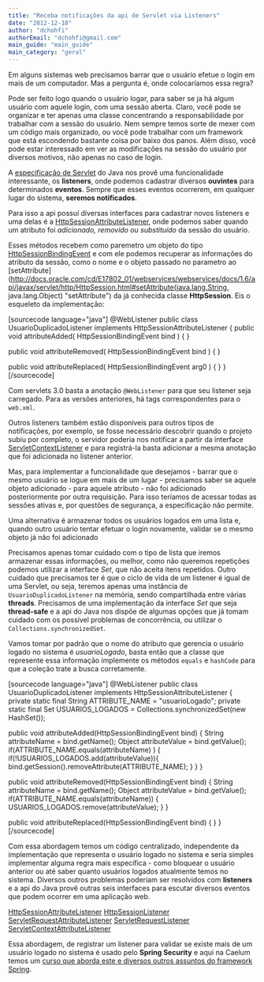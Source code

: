 ```yaml
---
title: "Receba notificações da api de Servlet via Listeners"
date: "2012-12-18"
author: "dchohfi"
authorEmail: "dchohfi@gmail.com"
main_guide: "main_guide"
main_category: "geral"
---
```


Em alguns sistemas web precisamos barrar que o usuário efetue o login em mais de um computador. Mas a pergunta é, onde colocaríamos essa regra?

Pode ser feito logo quando o usuário logar, para saber se ja há algum usuário com aquele login, com uma sessão aberta. Claro, você pode se organizar e ter apenas uma classe concentrando a responsabilidade por trabalhar com a sessão do usuário. Nem sempre temos sorte de mexer com um código mais organizado, ou você pode trabalhar com um framework que está escondendo bastante coisa por baixo dos panos. Além disso, você pode estar interessado em ver as modificações na sessão do usuário por diversos motivos, não apenas no caso de login.

A [especificação de Servlet](http://jcp.org/aboutJava/communityprocess/final/jsr315/index.html "especifiçacão") do Java nos provê uma funcionalidade interessante, os **listeners**, onde podemos cadastrar diversos **ouvintes** para determinados **eventos**. Sempre que esses eventos ocorrerem, em qualquer lugar do sistema, **seremos notificados**.

Para isso a api possuí diversas interfaces para cadastrar novos listeners e uma delas é a [HttpSessionAttributeListener](http://docs.oracle.com/javaee/6/api/javax/servlet/http/HttpSessionAttributeListener.html "HttpSessionAttributeListener"), onde podemos saber quando um atributo foi _adicionado, removido ou substituído_ da sessão do usuário.

Esses métodos recebem como paremetro um objeto do tipo [HttpSessionBindingEvent](http://docs.oracle.com/cd/E17802_01/webservices/webservices/docs/1.6/api/javax/servlet/http/HttpSessionBindingEvent.html "HttpSessionBindingEvent") e com ele podemos recuperar as informações do atributo da sessão, como o nome e o objeto passado no parametro ao [setAttribute](http://docs.oracle.com/cd/E17802_01/webservices/webservices/docs/1.6/api/javax/servlet/http/HttpSession.html#setAttribute(java.lang.String, java.lang.Object) "setAttribute") da já conhecida classe **HttpSession**. Eis o esqueleto da implementação:

\[sourcecode language="java"\] @WebListener public class UsuarioDuplicadoListener implements HttpSessionAttributeListener { public void attributeAdded( HttpSessionBindingEvent bind ) { }

public void attributeRemoved( HttpSessionBindingEvent bind ) { }

public void attributeReplaced( HttpSessionBindingEvent arg0 ) { } } \[/sourcecode\]

Com servlets 3.0 basta a anotação `@WebListener` para que seu listener seja carregado. Para as versões anteriores, há tags correspondentes para o `web.xml`.

Outros listeners também estão disponíveis para outros tipos de notificações, por exemplo, se fosse necessário descobrir quando o projeto subiu por completo, o servidor poderia nos notificar a partir da interface [ServletContextListener](http://docs.oracle.com/javaee/6/api/javax/servlet/ServletContextListener.html) e para registrá-la basta adicionar a mesma anotação que foi adicionada no listener anterior.

Mas, para implementar a funcionalidade que desejamos - barrar que o mesmo usuário se logue em mais de um lugar - precisamos saber se aquele objeto adicionado - para aquele atributo - não foi adicionado posteriormente por outra requisição. Para isso teríamos de acessar todas as sessões ativas e, por questões de segurança, a especificação não permite.

Uma alternativa é armazenar todos os usuários logados em uma lista e, quando outro usuário tentar efetuar o login novamente, validar se o mesmo objeto já não foi adicionado

Precisamos apenas tomar cuidado com o tipo de lista que iremos armazenar essas informações, ou melhor, como não queremos repetições podemos utilizar a interface _Set_, que não aceita itens repetidos. Outro cuidado que precisamos ter é que o ciclo de vida de um listener é igual de uma Servlet, ou seja, teremos apenas uma instância de `UsuarioDuplicadoListener` na memória, sendo compartilhada entre várias **threads**. Precisamos de uma implementação da interface _Set_ que seja **thread-safe** e a api do Java nos dispõe de algumas opções que já tomam cuidado com os possível problemas de concorrência, ou utilizar o `Collections.synchronizedSet`.

Vamos tomar por padrão que o nome do atributo que gerencia o usuário logado no sistema é _usuarioLogado_, basta então que a classe que represente essa informação implemente os métodos `equals` e `hashCode` para que a coleção trate a busca corretamente.

\[sourcecode language="java"\] @WebListener public class UsuarioDuplicadoListener implements HttpSessionAttributeListener { private static final String ATTRIBUTE\_NAME = "usuarioLogado"; private static final Set<Object> USUARIOS\_LOGADOS = Collections.synchronizedSet(new HashSet<Object>());

public void attributeAdded(HttpSessionBindingEvent bind) { String attributeName = bind.getName(); Object attributeValue = bind.getValue(); if(ATTRIBUTE\_NAME.equals(attributeName) ) { if(!USUARIOS\_LOGADOS.add(attributeValue)){ bind.getSession().removeAttribute(ATTRIBUTE\_NAME); } } }

public void attributeRemoved(HttpSessionBindingEvent bind) { String attributeName = bind.getName(); Object attributeValue = bind.getValue(); if(ATTRIBUTE\_NAME.equals(attributeName)) { USUARIOS\_LOGADOS.remove(attributeValue); } }

public void attributeReplaced(HttpSessionBindingEvent bind) { } } \[/sourcecode\]

Com essa abordagem temos um código centralizado, independente da implementação que representa o usuário logado no sistema e seria simples implementar alguma regra mais específica - como bloquear o usuário anterior ou até saber quanto usuários logados atualmente temos no sistema. Diversos outros problemas poderiam ser resolvidos com **listeners** e a api do Java provê outras seis interfaces para escutar diversos eventos que podem ocorrer em uma aplicação web.

[HttpSessionAttributeListener](http://docs.oracle.com/javaee/6/api/javax/servlet/http/HttpSessionAttributeListener.html) [HttpSessionListener](http://docs.oracle.com/javaee/6/api/javax/servlet/http/HttpSessionListener.html) [ServletRequestAttributeListener](http://docs.oracle.com/javaee/6/api/javax/servlet/ServletRequestAttributeListener.html) [ServletRequestListener](http://docs.oracle.com/javaee/6/api/javax/servlet/ServletRequestListener.html) [ServletContextAttributeListener](http://docs.oracle.com/javaee/6/api/javax/servlet/ServletContextAttributeListener.html)

Essa abordagem, de registrar um listener para validar se existe mais de um usuário logado no sistema é usado pelo **Spring Security** e aqui na Caelum temos um [curso que aborda este e diversos outros assuntos do framework Spring](http://www.caelum.com.br/curso/fj-27-spring-framework/ "FJ-27").
